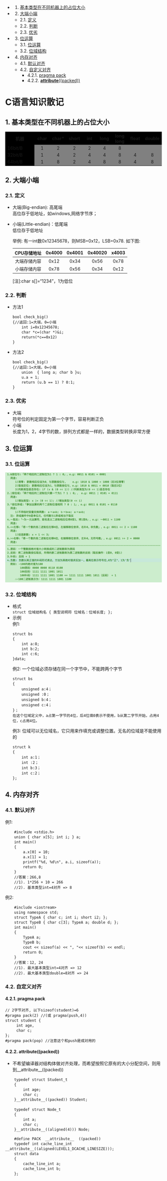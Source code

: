 <!-- vscode-markdown-toc -->
* 1. [基本类型在不同机器上的占位大小](#)
* 2. [大端小端](#-1)
	* 2.1. [定义](#-1)
	* 2.2. [判断](#-1)
	* 2.3. [优劣](#-1)
* 3. [位运算](#-1)
	* 3.1. [位运算](#-1)
	* 3.2. [位域结构](#-1)
* 4. [ 内存对齐](#-1)
	* 4.1. [默认对齐](#-1)
	* 4.2. [自定义对齐](#-1)
		* 4.2.1. [pragma pack](#pragmapack)
		* 4.2.2. [__attribute__((packed))](#attribute__packed)

<!-- vscode-markdown-toc-config
	numbering=true
	autoSave=true
	/vscode-markdown-toc-config -->
<!-- /vscode-markdown-toc -->

# C语言知识散记
##  1. <a name=''></a>基本类型在不同机器上的占位大小
<table>
  <tr>
    <th width=20%, bgcolor=black>机器</th>
    <th width=10%, bgcolor=black>char</th>
    <th width=10%, bgcolor=black>char*</th>
    <th width=10%, bgcolor=black>short</th>
    <th width=10%, bgcolor=black>int</th>
    <th width=10%, bgcolor=black>long</th>
    <th width=10%, bgcolor=black>long long</th>
    <th width=10%, bgcolor=black>float</th>
    <th width=10%, bgcolor=black>double</th>
  </tr>
  <tr>
    <td bgcolor=black> 16bit/B </td>
    <td bgcolor=gray align='center'> 1 </td>
    <td bgcolor=gray align='center'> 2 </td>
    <td bgcolor=gray align='center'> 2 </td>
    <td bgcolor=gray align='center'> 2 </td>
    <td bgcolor=gray align='center'> 4 </td>
    <td bgcolor=gray align='center'> 8 </td>
    <td bgcolor=gray align='center'>  </td>
    <td bgcolor=gray align='center'>  </td>
  </tr>
  <tr>
    <td bgcolor=black> 32bit/B </td>
    <td bgcolor=gray align='center'> 1 </td>
    <td bgcolor=gray align='center'> 4 </td>
    <td bgcolor=gray align='center'> 2 </td>
    <td bgcolor=gray align='center'> 4 </td>
    <td bgcolor=gray align='center'> 4 </td>
    <td bgcolor=gray align='center'> 8 </td>
    <td bgcolor=gray align='center'> 4 </td>
    <td bgcolor=gray align='center'> 8 </td>
  </tr>
<tr>
    <td bgcolor=black> 64bit/B </td>
    <td bgcolor=gray align='center'> 1 </td>
    <td bgcolor=gray align='center'> 8 </td>
    <td bgcolor=gray align='center'> 2 </td>
    <td bgcolor=gray align='center'> 4 </td>
    <td bgcolor=gray align='center'> 8 </td>
    <td bgcolor=gray align='center'> 8 </td>
    <td bgcolor=gray align='center'> 4 </td>
    <td bgcolor=gray align='center'> 8 </td>
  </tr>
</table>

##  2. <a name='-1'></a>大端小端 
###  2.1. <a name='-1'></a>定义    
* 大端(Big-endian): 高尾端  
    高位存于低地址，如windows,网络字节序；
* 小端(Little-endian)：低尾端    
    低位存于低地址  
    
    举例: 有一int数0x12345678，则MSB=0x12，LSB=0x78. 如下图:

    CPU存储地址 | 0x4000 | 0x4001 | 0x40020 | x4003
    :-: | :-: | :-: | :-: | :-:
    大端存储内容 | 0x12 | 0x34 | 0x56 | 0x78 |
    小端存储内容 | 0x78 | 0x56 | 0x34 | 0x12 |
    
    [注]:char s[]=“1234”，1为低位

###  2.2. <a name='-1'></a>判断
* 方法1
    ```
    bool check_big()
    {//返回:1=大端，0=小端
        int i=0x12345678;
        char *c=(char *)&i; 
        return(*c==0x12)
    }
    ```
* 方法2
    ```
    bool check_big()
    {//返回:1=大端，0=小端
        union  { long a; char b }u;
        u.a = 1;
        return (u.b == 1) ? 0:1;
    }
    ``` 

###  2.3. <a name='-1'></a>优劣
* 大端  
    符号位的判定固定为第一个字节，容易判断正负
* 小端  
    长度为1，2，4字节的数，排列方式都是一样的，数据类型转换非常方便

##  3. <a name='-1'></a>位运算
###  3.1. <a name='-1'></a>位运算   
![位运算](images/位运算.png)

###  3.2. <a name='-1'></a>位域结构 
* 格式  
    `struct 位域结构名 { 类型说明符 位域名：位域长度; };`
* 示例  
    例1:  
    ```
    struct bs
    {
        int a:8;
        int b:2;
        int c:6;
    }data;
    ```
    例2: 一个位域必须存储在同一个字节中，不能跨两个字节   
    ```
    struct bs
    {
        unsigned a:4；
        unsigned :0；
        unsigned b:4；
        unsigned c:4；
    }；
    在这个位域定义中，a占第一字节的4位，后4位填0表示不使用，b从第二字节开始，占用4位，c占用4位。
    ```
    例3: 位域可以无位域名，它只用来作填充或调整位置。无名的位域是不能使用的   
    ```
    struct k
    {
        int a:1；
        int :2；
        int b:3；
        int c:2；
    };
    ``` 
##  4. <a name='-1'></a> 内存对齐
###  4.1. <a name='-1'></a>默认对齐
例1:
```
    #include <stdio.h>
    union { char x[5]; int i; } a;
    int main()
    {
        a.x[0] = 10;
        a.x[1] = 1;
        printf("%d, %d\n", a.i, sizeof(a));
        return 0;
    }
    //答案：266,8
    //1). 1*256 + 10 = 266
    //2). 基本类型int=4对齐 => 8
```
例2:
```
    #include <iostream>
    using namespace std;
    struct TypeA { char c; int i; short i2; };
    struct TypeB { char c[3]; TypeA a; double d; };
    int main()
    {
        TypeA a;
        TypeB b;
        cout << sizeof(a) << ", "<< sizeof(b) << endl;
        return 0;
    }
    //答案：12, 24
    //1). 最大基本类型int=4对齐 => 12
    //2). 最大基本类型double=8对齐 => 24
```
###  4.2. <a name='-1'></a>自定义对齐
####  4.2.1. <a name='pragmapack'></a>pragma pack
```
// 2字节对齐, 以下sizeof(student)=6
#pragma pack(2) //(或 pragma(push,4))
struct student {
     int age,
     char c;
};
#pragma pack(pop) //注意这个和push是成对用的
```
####  4.2.2. <a name='attribute__packed'></a>__attribute__((packed))
* 不希望编译器对结构体做对齐处理，而希望按照它原有的大小分配空间，则用到__attribute__((packed))
```
    typedef struct Student_t
    {
        int age;
        char c;
    }__attribute__((packed)) Student; 

    typedef struct Node_t
    {
        int a;
        char c;
    }__attribute__((aligned(4))) Node;
```
```
    #define PACK  __attribute__  ((packed))
    typedef int cache_line_int __attribute__((aligned(LEVEL1_DCACHE_LINESIZE)));
    struct data
    {
        cache_line_int a;
        cache_line_int b;
    };
```